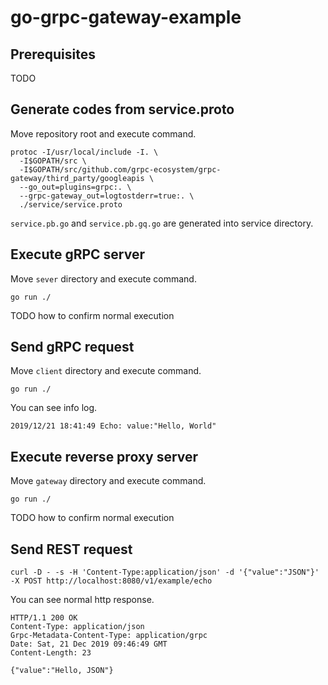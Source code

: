 # go-grpc-gateway-example

## Prerequisites
TODO

## Generate codes from service.proto
Move repository root and execute command.

```
protoc -I/usr/local/include -I. \
  -I$GOPATH/src \
  -I$GOPATH/src/github.com/grpc-ecosystem/grpc-gateway/third_party/googleapis \
  --go_out=plugins=grpc:. \
  --grpc-gateway_out=logtostderr=true:. \
  ./service/service.proto
```  

`service.pb.go` and `service.pb.gq.go` are generated into service directory.

## Execute gRPC server
Move `sever` directory and execute command.

`go run ./`

TODO how to confirm normal execution

## Send gRPC request
Move `client` directory and execute command.

`go run ./`

You can see info log.

`2019/12/21 18:41:49 Echo: value:"Hello, World"`

## Execute reverse proxy server
Move `gateway` directory and execute command.

`go run ./`

TODO how to confirm normal execution

## Send REST request

`curl -D - -s -H 'Content-Type:application/json' -d '{"value":"JSON"}' -X POST http://localhost:8080/v1/example/echo`

You can see normal http response.

```
HTTP/1.1 200 OK
Content-Type: application/json
Grpc-Metadata-Content-Type: application/grpc
Date: Sat, 21 Dec 2019 09:46:49 GMT
Content-Length: 23

{"value":"Hello, JSON"}
```
